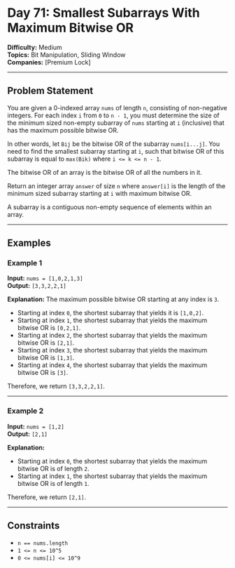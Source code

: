 # Day 71: Smallest Subarrays With Maximum Bitwise OR

**Difficulty:** Medium  
**Topics:** Bit Manipulation, Sliding Window  
**Companies:** [Premium Lock]

---

## Problem Statement

You are given a 0-indexed array `nums` of length `n`, consisting of non-negative integers. For each index `i` from `0` to `n - 1`, you must determine the size of the minimum sized non-empty subarray of `nums` starting at `i` (inclusive) that has the maximum possible bitwise OR.

In other words, let `Bij` be the bitwise OR of the subarray `nums[i...j]`. You need to find the smallest subarray starting at `i`, such that bitwise OR of this subarray is equal to `max(Bik)` where `i <= k <= n - 1`.

The bitwise OR of an array is the bitwise OR of all the numbers in it.

Return an integer array `answer` of size `n` where `answer[i]` is the length of the minimum sized subarray starting at `i` with maximum bitwise OR.

A subarray is a contiguous non-empty sequence of elements within an array.

---

## Examples

### Example 1

**Input:** `nums = [1,0,2,1,3]`  
**Output:** `[3,3,2,2,1]`

**Explanation:**
The maximum possible bitwise OR starting at any index is `3`.

- Starting at index `0`, the shortest subarray that yields it is `[1,0,2]`.
- Starting at index `1`, the shortest subarray that yields the maximum bitwise OR is `[0,2,1]`.
- Starting at index `2`, the shortest subarray that yields the maximum bitwise OR is `[2,1]`.
- Starting at index `3`, the shortest subarray that yields the maximum bitwise OR is `[1,3]`.
- Starting at index `4`, the shortest subarray that yields the maximum bitwise OR is `[3]`.

Therefore, we return `[3,3,2,2,1]`.

---

### Example 2

**Input:** `nums = [1,2]`  
**Output:** `[2,1]`

**Explanation:**
- Starting at index `0`, the shortest subarray that yields the maximum bitwise OR is of length `2`.
- Starting at index `1`, the shortest subarray that yields the maximum bitwise OR is of length `1`.

Therefore, we return `[2,1]`.

---

## Constraints

- `n == nums.length`
- `1 <= n <= 10^5`
- `0 <= nums[i] <= 10^9`
